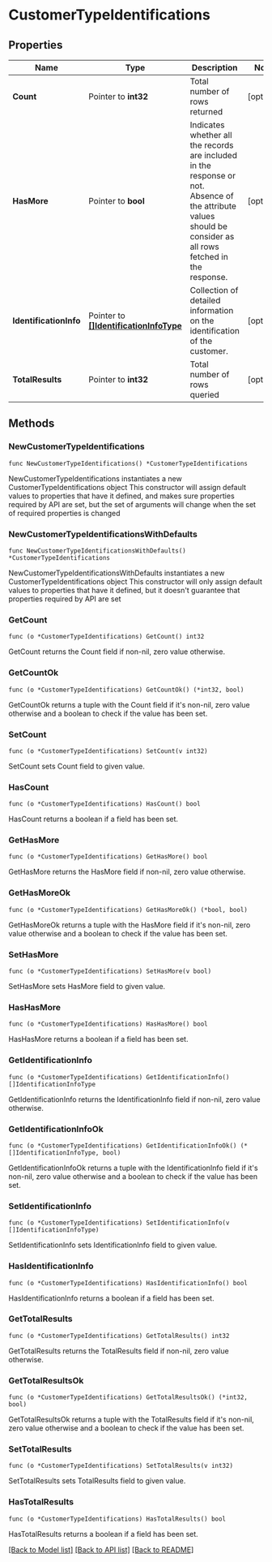 # CustomerTypeIdentifications

## Properties

Name | Type | Description | Notes
------------ | ------------- | ------------- | -------------
**Count** | Pointer to **int32** | Total number of rows returned | [optional] 
**HasMore** | Pointer to **bool** | Indicates whether all the records are included in the response or not. Absence of the attribute values should be consider as all rows fetched in the response. | [optional] 
**IdentificationInfo** | Pointer to [**[]IdentificationInfoType**](IdentificationInfoType.md) | Collection of detailed information on the identification of the customer. | [optional] 
**TotalResults** | Pointer to **int32** | Total number of rows queried | [optional] 

## Methods

### NewCustomerTypeIdentifications

`func NewCustomerTypeIdentifications() *CustomerTypeIdentifications`

NewCustomerTypeIdentifications instantiates a new CustomerTypeIdentifications object
This constructor will assign default values to properties that have it defined,
and makes sure properties required by API are set, but the set of arguments
will change when the set of required properties is changed

### NewCustomerTypeIdentificationsWithDefaults

`func NewCustomerTypeIdentificationsWithDefaults() *CustomerTypeIdentifications`

NewCustomerTypeIdentificationsWithDefaults instantiates a new CustomerTypeIdentifications object
This constructor will only assign default values to properties that have it defined,
but it doesn't guarantee that properties required by API are set

### GetCount

`func (o *CustomerTypeIdentifications) GetCount() int32`

GetCount returns the Count field if non-nil, zero value otherwise.

### GetCountOk

`func (o *CustomerTypeIdentifications) GetCountOk() (*int32, bool)`

GetCountOk returns a tuple with the Count field if it's non-nil, zero value otherwise
and a boolean to check if the value has been set.

### SetCount

`func (o *CustomerTypeIdentifications) SetCount(v int32)`

SetCount sets Count field to given value.

### HasCount

`func (o *CustomerTypeIdentifications) HasCount() bool`

HasCount returns a boolean if a field has been set.

### GetHasMore

`func (o *CustomerTypeIdentifications) GetHasMore() bool`

GetHasMore returns the HasMore field if non-nil, zero value otherwise.

### GetHasMoreOk

`func (o *CustomerTypeIdentifications) GetHasMoreOk() (*bool, bool)`

GetHasMoreOk returns a tuple with the HasMore field if it's non-nil, zero value otherwise
and a boolean to check if the value has been set.

### SetHasMore

`func (o *CustomerTypeIdentifications) SetHasMore(v bool)`

SetHasMore sets HasMore field to given value.

### HasHasMore

`func (o *CustomerTypeIdentifications) HasHasMore() bool`

HasHasMore returns a boolean if a field has been set.

### GetIdentificationInfo

`func (o *CustomerTypeIdentifications) GetIdentificationInfo() []IdentificationInfoType`

GetIdentificationInfo returns the IdentificationInfo field if non-nil, zero value otherwise.

### GetIdentificationInfoOk

`func (o *CustomerTypeIdentifications) GetIdentificationInfoOk() (*[]IdentificationInfoType, bool)`

GetIdentificationInfoOk returns a tuple with the IdentificationInfo field if it's non-nil, zero value otherwise
and a boolean to check if the value has been set.

### SetIdentificationInfo

`func (o *CustomerTypeIdentifications) SetIdentificationInfo(v []IdentificationInfoType)`

SetIdentificationInfo sets IdentificationInfo field to given value.

### HasIdentificationInfo

`func (o *CustomerTypeIdentifications) HasIdentificationInfo() bool`

HasIdentificationInfo returns a boolean if a field has been set.

### GetTotalResults

`func (o *CustomerTypeIdentifications) GetTotalResults() int32`

GetTotalResults returns the TotalResults field if non-nil, zero value otherwise.

### GetTotalResultsOk

`func (o *CustomerTypeIdentifications) GetTotalResultsOk() (*int32, bool)`

GetTotalResultsOk returns a tuple with the TotalResults field if it's non-nil, zero value otherwise
and a boolean to check if the value has been set.

### SetTotalResults

`func (o *CustomerTypeIdentifications) SetTotalResults(v int32)`

SetTotalResults sets TotalResults field to given value.

### HasTotalResults

`func (o *CustomerTypeIdentifications) HasTotalResults() bool`

HasTotalResults returns a boolean if a field has been set.


[[Back to Model list]](../README.md#documentation-for-models) [[Back to API list]](../README.md#documentation-for-api-endpoints) [[Back to README]](../README.md)


